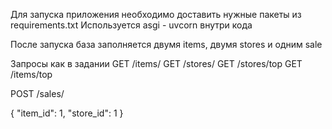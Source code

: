 Для запуска приложения необходимо доставить нужные пакеты из requirements.txt 
Используется asgi - uvcorn внутри кода

После запуска база заполняется двумя items, двумя stores и одним sale

Запросы как в задании
GET /items/
GET /stores/
GET /stores/top
GET /items/top

POST /sales/

{
  "item_id": 1,
  "store_id": 1
}


